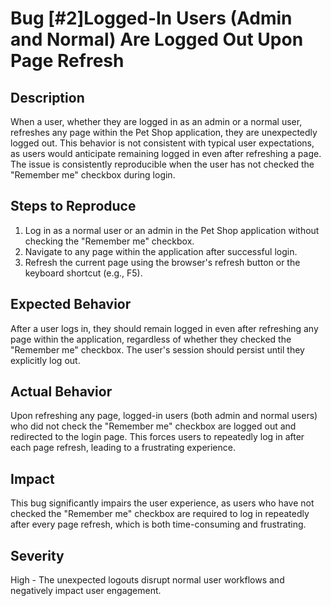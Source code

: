 # Bug [#2]Logged-In Users (Admin and Normal) Are Logged Out Upon Page Refresh

## Description

When a user, whether they are logged in as an admin or a normal user, refreshes any page within the Pet Shop application, they are unexpectedly logged out. This behavior is not consistent with typical user expectations, as users would anticipate remaining logged in even after refreshing a page. The issue is consistently reproducible when the user has not checked the "Remember me" checkbox during login.

## Steps to Reproduce

1. Log in as a normal user or an admin in the Pet Shop application without checking the "Remember me" checkbox.
2. Navigate to any page within the application after successful login.
3. Refresh the current page using the browser's refresh button or the keyboard shortcut (e.g., F5).

## Expected Behavior

After a user logs in, they should remain logged in even after refreshing any page within the application, regardless of whether they checked the "Remember me" checkbox. The user's session should persist until they explicitly log out.

## Actual Behavior

Upon refreshing any page, logged-in users (both admin and normal users) who did not check the "Remember me" checkbox are logged out and redirected to the login page. This forces users to repeatedly log in after each page refresh, leading to a frustrating experience.

## Impact

This bug significantly impairs the user experience, as users who have not checked the "Remember me" checkbox are required to log in repeatedly after every page refresh, which is both time-consuming and frustrating.

## Severity

High - The unexpected logouts disrupt normal user workflows and negatively impact user engagement.
